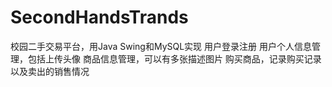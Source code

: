 # SecondHandsTrands
校园二手交易平台，用Java Swing和MySQL实现
用户登录注册
用户个人信息管理，包括上传头像
商品信息管理，可以有多张描述图片
购买商品，记录购买记录以及卖出的销售情况
